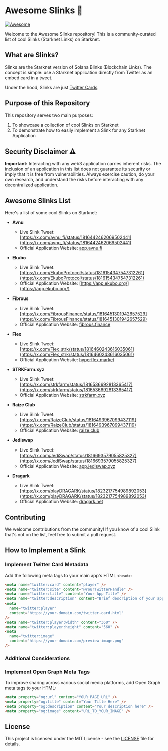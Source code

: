 # Awesome Slinks 🌟

[![Awesome](https://awesome.re/badge.svg)](https://awesome.re)

Welcome to the Awesome Slinks repository! This is a community-curated list of cool Slinks (Starknet Links) on Starknet.

## What are Slinks?

Slinks are the Starknet version of Solana Blinks (Blockchain Links). The concept is simple: use a Starknet application directly from Twitter as an embed card in a tweet.

Under the hood, Slinks are just [Twitter Cards](https://developer.x.com/en/docs/twitter-for-websites/cards/overview/abouts-cards).

## Purpose of this Repository

This repository serves two main purposes:

1. To showcase a collection of cool Slinks on Starknet
2. To demonstrate how to easily implement a Slink for any Starknet Application

## Security Disclaimer ⚠️

**Important:** Interacting with any web3 application carries inherent risks. The inclusion of an application in this list does not guarantee its security or imply that it is free from vulnerabilities. Always exercise caution, do your own research, and understand the risks before interacting with any decentralized application.

## Awesome Slinks List

Here's a list of some cool Slinks on Starknet:

- **Avnu**

  - Live Slink Tweet: [https://x.com/avnu_fi/status/1816442462069502441](https://x.com/avnu_fi/status/1816442462069502441)
  - Official Application Website: [app.avnu.fi](https://app.avnu.fi)

- **Ekubo**

  - Live Slink Tweet: [https://x.com/EkuboProtocol/status/1816154347547312261](https://x.com/EkuboProtocol/status/1816154347547312261)
  - Official Application Website: [https://app.ekubo.org/](https://app.ekubo.org/)

- **Fibrous**

  - Live Slink Tweet: [https://x.com/FibrousFinance/status/1816451301942657529](https://x.com/FibrousFinance/status/1816451301942657529)
  - Official Application Website: [fibrous.finance](https://app.fibrous.finance/)

- **Flex**

  - Live Slink Tweet: [https://x.com/Flex_strk/status/1816460243616035061](https://x.com/Flex_strk/status/1816460243616035061)
  - Official Application Website: [hyperflex.market](https://hyperflex.market/)

- **STRKFarm.xyz**

  - Live Slink Tweet: [https://x.com/strkfarm/status/1816536692813365417](https://x.com/strkfarm/status/1816536692813365417)
  - Official Application Website: [strkfarm.xyz](https://strkfarm.xyz/)

- **Raize Club**

  - Live Slink Tweet: [https://x.com/RaizeClub/status/1816493967099437119](https://x.com/RaizeClub/status/1816493967099437119)
  - Official Application Website: [raize.club](https://raize.club/)

- **Jediswap**
  - Live Slink Tweet: [https://x.com/JediSwap/status/1816693579055825327](https://x.com/JediSwap/status/1816693579055825327)
  - Official Application Website: [app.jediswap.xyz](https://app.jediswap.xyz/)

- **Dragark**
  - Live Slink Tweet: [https://x.com/playDRAGARK/status/1823217754989892053](https://x.com/playDRAGARK/status/1823217754989892053)
  - Official Application Website: [dragark.net](https://dragark.net/)

## Contributing

We welcome contributions from the community! If you know of a cool Slink that's not on the list, feel free to submit a pull request.

## How to Implement a Slink

### Implement Twitter Card Metadata

Add the following meta tags to your main app's HTML `<head>`:

```html
<meta name="twitter:card" content="player" />
<meta name="twitter:site" content="@YourTwitterHandle" />
<meta name="twitter:title" content="Your App Title" />
<meta name="twitter:description" content="Brief description of your app" />
<meta
  name="twitter:player"
  content="https://your-domain.com/twitter-card.html"
/>
<meta name="twitter:player:width" content="360" />
<meta name="twitter:player:height" content="560" />
<meta
  name="twitter:image"
  content="https://your-domain.com/preview-image.png"
/>
```

### Additional Considerations

### Implement Open Graph Meta Tags

To improve sharing across various social media platforms, add Open Graph meta tags to your HTML:

```html
<meta property="og:url" content="YOUR_PAGE_URL" />
<meta property="og:title" content="Your Title Here" />
<meta property="og:description" content="Your description here" />
<meta property="og:image" content="URL_TO_YOUR_IMAGE" />
```

## License

This project is licensed under the MIT License - see the [LICENSE](LICENSE) file for details.
